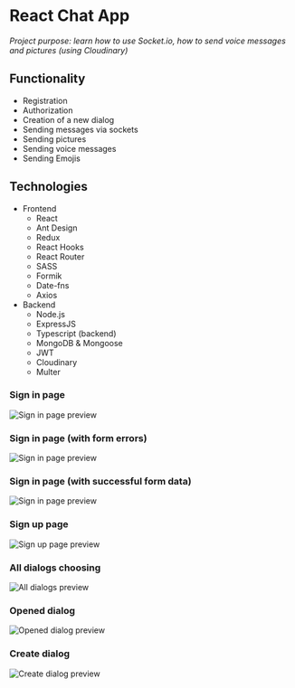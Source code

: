 # React Chat App
_Project purpose: learn how to use Socket.io, how to send voice messages and pictures (using Cloudinary)_

## Functionality
+ Registration
+ Authorization
+ Creation of a new dialog
+ Sending messages via sockets
+ Sending pictures
+ Sending voice messages
+ Sending Emojis

## Technologies

+ Frontend
  + React
  + Ant Design
  + Redux
  + React Hooks
  + React Router
  + SASS
  + Formik
  + Date-fns
  + Axios
+ Backend
  + Node.js
  + ExpressJS
  + Typescript (backend)
  + MongoDB & Mongoose
  + JWT
  + Cloudinary
  + Multer

### Sign in page

![Sign in page preview](screenshots/signin.png)

### Sign in page (with form errors)

![Sign in page preview](screenshots/signin-error.png)

### Sign in page (with successful form data)

![Sign in page preview](screenshots/signin-success.png)

### Sign up page

![Sign up page preview](screenshots/signup.png)

### All dialogs choosing

![All dialogs preview](screenshots/all-dialogs.png)

### Opened dialog

![Opened dialog preview](screenshots/opened-dialog.png)

### Create dialog

![Create dialog preview](screenshots/create-dialog.png)
